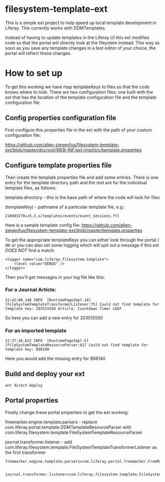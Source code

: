 # filesystem-template-ext

This is a simple ext project to help speed up local template development in Liferay. This currently works with DDMTemplates. 

Instead of having to update templates in the Liferay UI this ext modifies code so that the portal will directly look at the fileystem instead. This way as soon as you save any template changes in a text editor of your choice, the portal will reflect those changes. 

# How to set up

To get this working we have map templateKeys to files so that the code knows where to look. There are two configuration files: one built with the ext that has the location of the template configuration file and the template configuration file. 

## Config properties configuration file 
 First configure this properties file in the ext with the path of your custom configuration file:

https://github.com/allen-ziegenfus/filesystem-template-ext/blob/master/docroot/WEB-INF/ext-impl/src/template.properties

## Configure template properties file
Then create the template properties file and add some entries. There is one entry for the template directory path and the rest are for the individual template files, as follows:

template.directory - this is the base path of where the code will look for files

(templateKey) - pathname of a particular template file, e.g.: 

```
218983270=/6.2.x/templates/events/event_sessions.ftl
```

Here is a sample template config file: https://github.com/allen-ziegenfus/filesystem-template-ext/blob/master/template.properties

To get the appropriate templateKeys you can either look through the portal / db or you can also set some logging which will spit out a message if this ext *DOES NOT* find a match: 

	<logger name="com.liferay.filesystem.template">
		<level value="DEBUG" />
	</logger>

Then you'll get messages in your log file like this: 

### For a Journal Article:

```
12:42:09,148 INFO  [RuntimePageImpl-14][FileSystemTemplateTransformerListener:75] Could not find template for template key: 203515550 Article: Countdown Timer LDSF
```

So here you can add a new entry for 203515550

### For an imported template
```
12:37:16,622 INFO  [RuntimePageImpl-5][FileSystemTemplateResourceParser:62] Could not find template for template key: 898140
```
Here you would add the missing entry for 898140

## Build and deploy your ext
```
ant direct-deploy
```
## Portal properties 
Finally change these portal properties to get the ext working: 

freemarker.engine.template.parsers - replace com.liferay.portal.template.DDMTemplateResourceParser with  com.liferay.filesystem.template.FileSystemTemplateResourceParser

journal.transformer.listener - add com.liferay.filesystem.template.FileSystemTemplateTransformerListener as the first transformer

```
freemarker.engine.template.parsers=com.liferay.portal.freemarker.FreeMarkerServletResourceParser,com.liferay.portal.template.ThemeResourceParser,com.liferay.filesystem.template.FileSystemTemplateResourceParser,com.liferay.portal.template.ClassLoaderResourceParser


journal.transformer.listener=com.liferay.filesystem.template.FileSystemTemplateTransformerListener,com.liferay.portlet.journal.util.TokensTransformerListener,com.liferay.portlet.journal.util.ContentTransformerListener,com.liferay.portlet.journal.util.LocaleTransformerListener,com.liferay.portlet.journal.util.RegexTransformerListener,com.liferay.portlet.journal.util.ViewCounterTransformerListener
```





